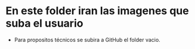 # En este folder iran las imagenes que suba el usuario

- Para propositos técnicos se subira a GitHub el folder vacio.
